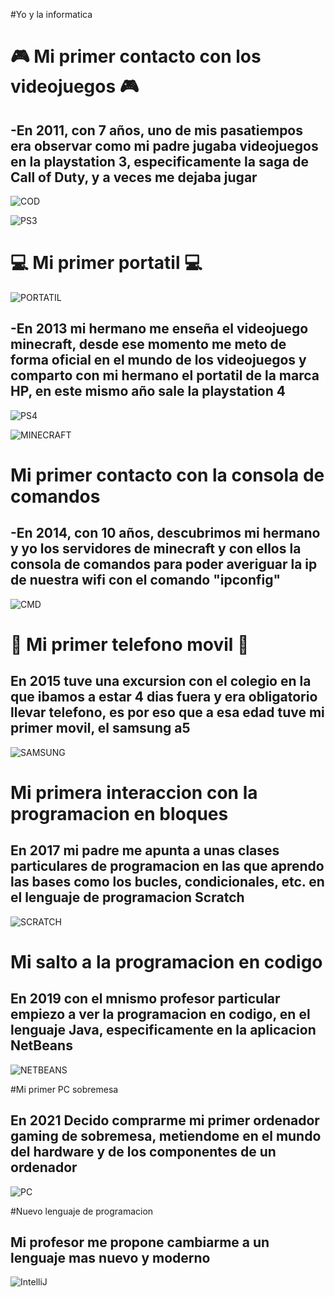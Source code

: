 #Yo y la informatica


# :video_game: Mi primer contacto con los videojuegos :video_game:

## -En 2011, con 7 años, uno de mis pasatiempos era observar como mi padre jugaba videojuegos en la playstation 3, especificamente la saga de Call of Duty, y a veces me dejaba jugar 

![COD](https://assets-prd.ignimgs.com/2022/03/28/cod4-1648511386228.jpg)

![PS3](https://upload.wikimedia.org/wikipedia/commons/thumb/d/d3/Sony-PlayStation-3-2001A-wController-L.jpg/1200px-Sony-PlayStation-3-2001A-wController-L.jpg)

# :computer: Mi primer portatil :computer:

![PORTATIL](https://www.notebookcheck.org/uploads/tx_nbc2/hpPATOUCH15_01.png)

## -En 2013 mi hermano me enseña el videojuego minecraft, desde ese momento me meto de forma oficial en el mundo de los videojuegos y comparto con mi hermano el portatil de la marca HP, en este mismo año sale la playstation 4 

![PS4](https://m.media-amazon.com/images/I/71iKdXqlx2L.jpg)

![MINECRAFT](https://cdn.hobbyconsolas.com/sites/navi.axelspringer.es/public/media/image/2017/02/guia-todos-trucos-consejos-minecraft.jpg?tf=3840x)

# Mi primer contacto con la consola de comandos

## -En 2014, con 10 años, descubrimos mi hermano y yo los servidores de minecraft y con ellos la consola de comandos para poder averiguar la ip de nuestra wifi con el comando "ipconfig"

![CMD](https://www.muycomputer.com/wp-content/uploads/2018/10/Consola_de_Windows.jpg)

# :iphone: Mi primer telefono movil :iphone:

## En 2015 tuve una excursion con el colegio en la que ibamos a estar 4 dias fuera y era obligatorio llevar telefono, es por eso que a esa edad tuve mi primer movil, el samsung a5 

![SAMSUNG](https://cdn.computerhoy.com/sites/navi.axelspringer.es/public/media/image/2015/02/86891-samsung-galaxy-a5.jpg?tf=3840x)

# Mi primera interaccion con la programacion en bloques 

## En 2017 mi padre me apunta a unas clases particulares de programacion en las que aprendo las bases como los bucles, condicionales, etc. en el lenguaje de programacion Scratch

![SCRATCH](https://doplay.es/wp-content/uploads/2020/11/Mario-Bros.png)

# Mi salto a la programacion en codigo

## En 2019 con el mnismo profesor particular empiezo a ver la programacion en codigo, en el lenguaje Java, especificamente en la aplicacion NetBeans 

![NETBEANS](https://www.oracle.com/ocom/groups/public/@otn/documents/digitalasset/1907038.png)

#Mi primer PC sobremesa

## En 2021 Decido comprarme mi primer ordenador gaming de sobremesa, metiendome en el mundo del hardware y de los componentes de un ordenador

![PC](https://encrypted-tbn0.gstatic.com/images?q=tbn:ANd9GcSbUYKlfxOhmsy5ub0BNAXjHG0Hwxw2nHitEg&usqp=CAU)

#Nuevo lenguaje de programacion

## Mi profesor me propone cambiarme a un lenguaje mas nuevo y moderno

![IntelliJ](https://www.danysoft.com/wp-content/uploads/2023/01/20223_New_UI_main_page.png)
